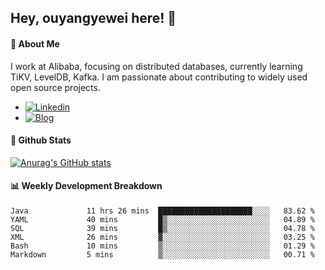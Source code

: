 ## Hey, ouyangyewei here! :wave:

#### :rocket: About Me
I work at Alibaba, focusing on distributed databases, currently learning TiKV, LevelDB, Kafka. I am passionate about contributing to widely used open source projects.

- [![Linkedin](https://img.shields.io/badge/LinkedIn-ouyangyewei-blue)](https://www.linkedin.com/in/ouyangyewei/)
- [![Blog](https://img.shields.io/badge/Blog-yeweiouyang-orange)](https://blog.csdn.net/yeweiouyang)

#### :star2: Github Stats
[![Anurag's GitHub stats](https://github-readme-stats.vercel.app/api?username=ouyangyewei&show_icons=true&cache_seconds=3600&theme=tokyonight)](https://github.com/anuraghazra/github-readme-stats)

#### :bar_chart: Weekly Development Breakdown
<!--START_SECTION:waka-->

```text
Java             11 hrs 26 mins  █████████████████████░░░░   83.62 %
YAML             40 mins         █▒░░░░░░░░░░░░░░░░░░░░░░░   04.89 %
SQL              39 mins         █▒░░░░░░░░░░░░░░░░░░░░░░░   04.78 %
XML              26 mins         ▓░░░░░░░░░░░░░░░░░░░░░░░░   03.25 %
Bash             10 mins         ▒░░░░░░░░░░░░░░░░░░░░░░░░   01.29 %
Markdown         5 mins          ▒░░░░░░░░░░░░░░░░░░░░░░░░   00.71 %
```

<!--END_SECTION:waka-->
